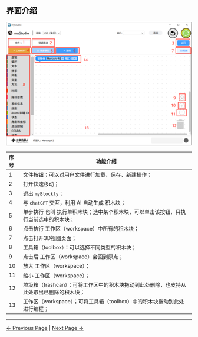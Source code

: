 ## 界面介绍

<img src="..\..\..\..\resources\5-BasicApplication\5.2-ApplicationUse\5.2.1-mystudio\1-myblockly\images\2\1.png" style="zoom: 67%;" />





| 序号 | 功能介绍                                                     |
| :--- | ------------------------------------------------------------ |
| 1    | 文件按钮；可以对用户文件进行加载、保存、新建操作；           |
| 2    | 打开快速移动；                                               |
| 3    | 退出 `myBlockly`；                                           |
| 4    | 与 `chatGPT` 交互，利用 AI 自动生成 积木块；                 |
| 5    | 单步执行  也叫 执行单积木块；选中某个积木块，可以单击该按钮，只执行当前选中的积木块； |
| 6    | 点击执行 工作区（workspace）中所有的积木块；                 |
| 7    | 点击打开3D视图页面；                                         |
| 8    | 工具箱（toolbox）：可以选择不同类型的积木块；                |
| 9    | 点击后 工作区（workspace）会回到原点；                       |
| 10   | 放大 工作区（workspace）；                                   |
| 11   | 缩小 工作区（workspace）；                                   |
| 12   | 垃圾箱（trashcan）；可将工作区中的积木块拖动到此处删除，也支持从此处取出已删除的积木块； |
| 13   | 工作区（workspace）；可将工具箱（toolbox）中的积木块拖动到此处 进行编程； |


---

[← Previous Page](./1-myBlocklyFirstUse.md) | [Next Page →](./3-littleCase.md)